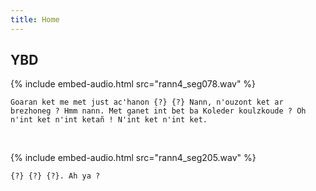 ```yaml
---
title: Home
---
```


## YBD

{% include embed-audio.html src="rann4_seg078.wav" %}

`Goaran ket me met just ac'hanon {?} {?} Nann, n'ouzont ket ar brezhoneg ? Hmm nann. Met ganet int bet ba Koleder koulzkoude ? Oh n'int ket n'int ketañ ! N'int ket n'int ket.`

<br>

{% include embed-audio.html src="rann4_seg205.wav" %}

`{?} {?} {?}. Ah ya ?`
<br>

